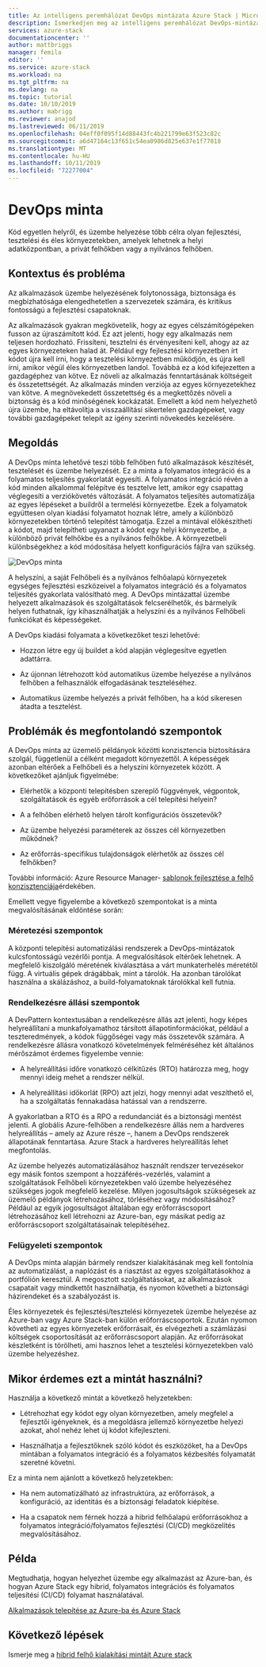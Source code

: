 ```yaml
---
title: Az intelligens peremhálózat DevOps mintázata Azure Stack | Microsoft Docs
description: Ismerkedjen meg az intelligens peremhálózat DevOps-mintázatával Azure Stack
services: azure-stack
documentationcenter: ''
author: mattbriggs
manager: femila
editor: ''
ms.service: azure-stack
ms.workload: na
ms.tgt_pltfrm: na
ms.devlang: na
ms.topic: tutorial
ms.date: 10/10/2019
ms.author: mabrigg
ms.reviewer: anajod
ms.lastreviewed: 06/11/2019
ms.openlocfilehash: 04eff0f095f14d88443fc4b221799e63f523c82c
ms.sourcegitcommit: a6d47164c13f651c54ea0986d825e637e1f77018
ms.translationtype: MT
ms.contentlocale: hu-HU
ms.lasthandoff: 10/11/2019
ms.locfileid: "72277004"
---
```

# <a name="devops-pattern"></a>DevOps minta

Kód egyetlen helyről, és üzembe helyezése több célra olyan fejlesztési, tesztelési és éles környezetekben, amelyek lehetnek a helyi adatközpontban, a privát felhőkben vagy a nyilvános felhőben.

## <a name="context-and-problem"></a>Kontextus és probléma

Az alkalmazások üzembe helyezésének folytonossága, biztonsága és megbízhatósága elengedhetetlen a szervezetek számára, és kritikus fontosságú a fejlesztési csapatoknak.

Az alkalmazások gyakran megkövetelik, hogy az egyes célszámítógépeken fusson az újraszámított kód. Ez azt jelenti, hogy egy alkalmazás nem teljesen hordozható. Frissíteni, tesztelni és érvényesíteni kell, ahogy az az egyes környezeteken halad át. Például egy fejlesztési környezetben írt kódot újra kell írni, hogy a tesztelési környezetben működjön, és újra kell írni, amikor végül éles környezetben landol. Továbbá ez a kód kifejezetten a gazdagéphez van kötve. Ez növeli az alkalmazás fenntartásának költségeit és összetettségét. Az alkalmazás minden verziója az egyes környezetekhez van kötve. A megnövekedett összetettség és a megkettőzés növeli a biztonság és a kód minőségének kockázatát. Emellett a kód nem helyezhető újra üzembe, ha eltávolítja a visszaállítási sikertelen gazdagépeket, vagy további gazdagépeket telepít az igény szerinti növekedés kezelésére.

## <a name="solution"></a>Megoldás

A DevOps minta lehetővé teszi több felhőben futó alkalmazások készítését, tesztelését és üzembe helyezését. Ez a minta a folyamatos integráció és a folyamatos teljesítés gyakorlatát egyesíti. A folyamatos integráció révén a kód minden alkalommal felépítve és tesztelve lett, amikor egy csapattag véglegesíti a verziókövetés változását. A folyamatos teljesítés automatizálja az egyes lépéseket a buildről a termelési környezetbe. Ezek a folyamatok együttesen olyan kiadási folyamatot hoznak létre, amely a különböző környezetekben történő telepítést támogatja. Ezzel a mintával előkészítheti a kódot, majd telepítheti ugyanazt a kódot egy helyi környezetbe, a különböző privát felhőkbe és a nyilvános felhőkbe. A környezetbeli különbségekhez a kód módosítása helyett konfigurációs fájlra van szükség.

![DevOps minta](media/azure-stack-edge-pattern-hybrid-ci-cd/hybrid-ci-cd.png)

A helyszíni, a saját Felhőbeli és a nyilvános felhőalapú környezetek egységes fejlesztési eszközeivel a folyamatos integráció és a folyamatos teljesítés gyakorlata valósítható meg. A DevOps mintázattal üzembe helyezett alkalmazások és szolgáltatások felcserélhetők, és bármelyik helyen futhatnak, így kihasználhatják a helyszíni és a nyilvános Felhőbeli funkciókat és képességeket.

A DevOps kiadási folyamata a következőket teszi lehetővé:

-   Hozzon létre egy új buildet a kód alapján véglegesítve egyetlen adattárra.

-   Az újonnan létrehozott kód automatikus üzembe helyezése a nyilvános felhőben a felhasználók elfogadásának teszteléséhez.

-   Automatikus üzembe helyezés a privát felhőben, ha a kód sikeresen átadta a tesztelést.

## <a name="issues-and-considerations"></a>Problémák és megfontolandó szempontok

A DevOps minta az üzemelő példányok közötti konzisztencia biztosítására szolgál, függetlenül a célként megadott környezettől. A képességek azonban eltérőek a Felhőbeli és a helyszíni környezetek között. A következőket ajánljuk figyelmébe:

-   Elérhetők a központi telepítésben szereplő függvények, végpontok, szolgáltatások és egyéb erőforrások a cél telepítési helyein?

-   A a felhőben elérhető helyen tárolt konfigurációs összetevők?

-   Az üzembe helyezési paraméterek az összes cél környezetben működnek?

-   Az erőforrás-specifikus tulajdonságok elérhetők az összes cél felhőkben?

További információ: Azure Resource Manager- [sablonok fejlesztése a felhő konzisztenciája](https://docs.microsoft.com/azure/azure-resource-manager/templates-cloud-consistency)érdekében.

Emellett vegye figyelembe a következő szempontokat is a minta megvalósításának eldöntése során:

### <a name="scalability-considerations"></a>Méretezési szempontok

A központi telepítési automatizálási rendszerek a DevOps-mintázatok kulcsfontosságú vezérlői pontja. A megvalósítások eltérőek lehetnek. A megfelelő kiszolgáló méretének kiválasztása a várt munkaterhelés méretétől függ. A virtuális gépek drágábbak, mint a tárolók. Ha azonban tárolókat használna a skálázáshoz, a build-folyamatoknak tárolókkal kell futnia.

### <a name="availability-considerations"></a>Rendelkezésre állási szempontok

A DevPattern kontextusában a rendelkezésre állás azt jelenti, hogy képes helyreállítani a munkafolyamathoz társított állapotinformációkat, például a teszteredmények, a kódok függőségei vagy más összetevők számára. A rendelkezésre állásra vonatkozó követelmények felméréséhez két általános mérőszámot érdemes figyelembe vennie:

-   A helyreállítási időre vonatkozó célkitűzés (RTO) határozza meg, hogy mennyi ideig mehet a rendszer nélkül.

-   A helyreállítási időkorlát (RPO) azt jelzi, hogy mennyi adat veszíthető el, ha a szolgáltatás fennakadása hatással van a rendszerre.

A gyakorlatban a RTO és a RPO a redundanciát és a biztonsági mentést jelenti. A globális Azure-felhőben a rendelkezésre állás nem a hardveres helyreállítás – amely az Azure része –, hanem a DevOps rendszerek állapotának fenntartása. Azure Stack a hardveres helyreállítás lehet megfontolás.

Az üzembe helyezés automatizálásához használt rendszer tervezésekor egy másik fontos szempont a hozzáférés-vezérlés, valamint a szolgáltatások Felhőbeli környezetekben való üzembe helyezéséhez szükséges jogok megfelelő kezelése. Milyen jogosultságok szükségesek az üzemelő példányok létrehozásához, törléséhez vagy módosításához? Például az egyik jogosultságot általában egy erőforráscsoport létrehozásához kell létrehozni az Azure-ban, egy másikat pedig az erőforráscsoport szolgáltatásainak telepítéséhez.

### <a name="manageability-considerations"></a>Felügyeleti szempontok

A DevOps minta alapján bármely rendszer kialakításának meg kell fontolnia az automatizálást, a naplózást és a riasztást az egyes szolgáltatásokhoz a portfólión keresztül. A megosztott szolgáltatásokat, az alkalmazások csapatait vagy mindkettőt használhatja, és nyomon követheti a biztonsági házirendeket és a szabályozást is.

Éles környezetek és fejlesztési/tesztelési környezetek üzembe helyezése az Azure-ban vagy Azure Stack-ban külön erőforráscsoportok. Ezután nyomon követheti az egyes környezetek erőforrásait, és elvégezheti a számlázási költségek csoportosítását az erőforráscsoport alapján. Az erőforrásokat készletként is törölheti, ami hasznos lehet a tesztelési környezetekben való üzembe helyezéshez.

## <a name="when-to-use-this-pattern"></a>Mikor érdemes ezt a mintát használni?

Használja a következő mintát a következő helyzetekben:

-   Létrehozhat egy kódot egy olyan környezetben, amely megfelel a fejlesztői igényeknek, és a megoldásra jellemző környezetbe helyezi azokat, ahol nehéz lehet új kódot kifejleszteni.

-   Használhatja a fejlesztőknek szóló kódot és eszközöket, ha a DevOps mintában a folyamatos integráció és a folyamatos kézbesítés folyamatát szeretné követni.

Ez a minta nem ajánlott a következő helyzetekben:

-   Ha nem automatizálható az infrastruktúra, az erőforrások, a konfiguráció, az identitás és a biztonsági feladatok kiépítése.

-   Ha a csapatok nem férnek hozzá a hibrid felhőalapú erőforrásokhoz a folyamatos integráció/folyamatos fejlesztési (CI/CD) megközelítés megvalósításához.

## <a name="example"></a>Példa

Megtudhatja, hogyan helyezhet üzembe egy alkalmazást az Azure-ban, és hogyan Azure Stack egy hibrid, folyamatos integrációs és folyamatos teljesítési (CI/CD) folyamat használatával.

[Alkalmazások telepítése az Azure-ba és Azure Stack](https://docs.microsoft.com/azure/azure-stack/user/azure-stack-solution-pipeline)

## <a name="next-steps"></a>Következő lépések

Ismerje meg a [hibrid felhő kialakítási mintáit Azure stack](azure-stack-edge-pattern-overview.md)
